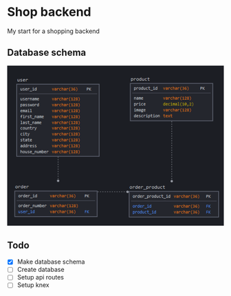 # Shop backend

My start for a shopping backend

## Database schema
![Dataase schema](dbschema.png)

## Todo

* [x] Make database schema
* [ ] Create database
* [ ] Setup api routes
* [ ] Setup knex